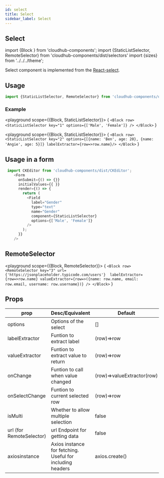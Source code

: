 ```yaml
---
id: select
title: Select
sidebar_label: Select
---
```


## Select


import {Block } from 'cloudhub-components';
import {StaticListSelector, RemoteSelector} from 'cloudhub-components/dist/selectors'
import {sizes} from '../../../theme';

Select component is implemented from the [React-select](https://react-select.com).

## Usage

```js
import {StaticListSelector, RemoteSelector} from 'cloudhub-components/dist/selectors'

```
### Example

<playground scope={{Block, StaticListSelector}}>
{
`<Block row>
    <StaticListSelector key="1" options={['Male', 'Female']} />
</Block>`
}
</playground>

<playground scope={{Block, StaticListSelector}}>
{
`<Block row>
    <StaticListSelector key="2" options={[{name: 'Ben', age: 20}, {name: 'Angie', age: 5}]} labelExtractor={row=>row.name}/>
</Block>`
}
</playground>


## Usage in a form

```js
 import CKEditor from 'cloudhub-components/dist/CKEditor';
    <Form
      onSubmit={() => {}}
      initialValues={{ }}
      render={() => {
        return (
          <Field
            label="Gender"
            type="text"
            name="Gender"
            component={StaticListSelector}
            options={['Male', 'Female']}
          />
        );
      }}
    />
```

## RemoteSelector

<playground scope={{Block, RemoteSelector}}>
{
`<Block row>
    <RemoteSelector key="3" url={'https://jsonplaceholder.typicode.com/users'} 
            labelExtractor={row=>row.name}
            valueExtractor={row=>({name: row.name, email: row.email, username: row.username})}
            />
</Block>`
}
</playground>


## Props
<Block>
    <table>
        <thead>
            <tr><th>prop</th><th>Desc/Equivalent</th><th>Default</th></tr>
        </thead>
        <tbody>
            <tr><td>options</td><td>Options of the select</td><td>[]</td></tr>
            <tr><td>labelExtractor</td><td>Funtion to extract label</td><td>(row)=>row</td></tr>
            <tr><td>valueExtractor</td><td>Funtion to extract value to return</td><td>(row)=>row</td></tr>
            <tr><td>onChange</td><td>Funtion to call when value changed</td><td>(row)=>valueExtractor(row)</td></tr>
            <tr><td>onSelectChange</td><td>Funtion to current selected row</td><td>(row)=>row</td></tr>
            <tr><td>isMulti</td><td>Whether to allow multiple selection</td><td>false</td></tr>
            <tr><td>url (for RemoteSelector)</td><td>url Endpoint for getting data</td><td>false</td></tr>
             <tr><td>axiosinstance</td><td>Axios instance for fetching. Useful for including headers</td><td>axios.create()</td></tr>
        </tbody>
    </table>
</Block>
